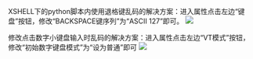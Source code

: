 XSHELL下的python脚本内使用退格键乱码的解决方案：进入属性点击左边“键盘”按钮，修改“BACKSPACE键序列”为“ASCII 127”即可。
![](https://github.com/claer-ding/UseNotes/blob/master/images/20180226134841.png)

修改点击数字小键盘输入时乱码的解决方案：进入属性点击左边“VT模式”按钮，修改“初始数字键盘模式”为“设为普通”即可
![](https://github.com/claer-ding/UseNotes/blob/master/images/20180226134815.png)
